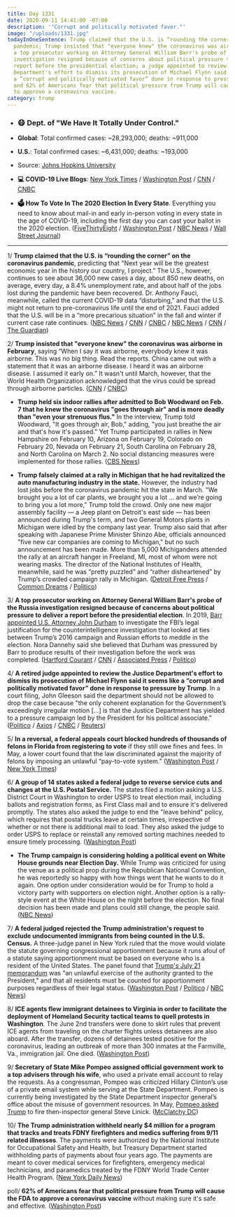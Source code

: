 ```yaml
---
title: Day 1331
date: 2020-09-11 14:41:00 -07:00
description: '"Corrupt and politically motivated favor."'
image: "/uploads/1331.jpg"
todayInOneSentence: Trump claimed that the U.S. is “rounding the corner” on the coronavirus
  pandemic; Trump insisted that "everyone knew" the coronavirus was airborne in February;
  a top prosecutor working on Attorney General William Barr's probe of the Russia
  investigation resigned because of concerns about political pressure to deliver a
  report before the presidential election; a judge appointed to review the Justice
  Department's effort to dismiss its prosecution of Michael Flynn said it seems like
  a “corrupt and politically motivated favor” done in response to pressure by Trump;
  and 62% of Americans fear that political pressure from Trump will cause the FDA
  to approve a coronavirus vaccine.
category: trump
---
```


* ### 😷 Dept. of "We Have It Totally Under Control."

* **Global**: Total confirmed cases: \~28,293,000; deaths: \~911,000

* **U.S.**: Total confirmed cases: \~6,431,000; deaths: \~193,000

* Source: [Johns Hopkins University](https://coronavirus.jhu.edu/map.html)

* **💻 COVID-19 Live Blogs**: [New York Times](https://www.nytimes.com/2020/09/11/world/covid-19-coronavirus.html?action=click&module=Top%20Stories&pgtype=Homepage) / [Washington Post](https://www.washingtonpost.com/nation/2020/09/10/coronavirus-covid-live-updates-us/) / [CNN](https://www.cnn.com/world/live-news/coronavirus-pandemic-09-11-20-intl/index.html) / [CNBC](https://www.cnbc.com/2020/09/11/coronavirus-live-updates.html)

* **🗳 How To Vote In The 2020 Election In Every State**. Everything you need to know about mail-in and early in-person voting in every state in the age of COVID-19, including the first day you can cast your ballot in the 2020 election. ([FiveThirtyEight](https://projects.fivethirtyeight.com/how-to-vote-2020/) / [Washington Post](https://www.washingtonpost.com/elections/2020/how-to-vote/) / [NBC News](https://www.nbcnews.com/specials/plan-your-vote-state-by-state-guide-voting-by-mail-early-in-person-voting-election/index.html?cid=bc_npd_nn_ms_np-1_200816) / [Wall Street Journal](https://www.wsj.com/articles/how-to-vote-by-mail-in-every-state-11597840923))

---

1/ **Trump claimed that the U.S. is “rounding the corner” on the coronavirus pandemic**, predicting that "Next year will be the greatest economic year in the history our country, I project.” The U.S., however, continues to see about 36,000 new cases a day, about 850 new deaths, on average, every day, a 8.4% unemployment rate, and about half of the jobs lost during the pandemic have been recovered. Dr. Anthony Fauci, meanwhile, called the current COVID-19 data “disturbing," and that the U.S. might not return to pre-coronavirus life until the end of 2021. Fauci added that the U.S. will be in a “more precarious situation” in the fall and winter if current case rate continues. ([NBC News](https://www.nbcnews.com/business/economy/trump-touts-big-job-gains-says-u-s-rounding-corner-n1239489) / [CNN](https://www.cnn.com/2020/09/11/health/us-coronavirus-friday/) / [CNBC](https://www.cnbc.com/2020/09/11/us-coronavirus-data-is-disturbing-dr-fauci-says-in-disputing-trump.html) / [NBC News](https://www.nbcnews.com/health/health-news/fauci-says-us-won-t-get-back-normal-until-late-n1239882) / [CNN](https://www.cnn.com/2020/09/11/health/fauci-normal-life-2021/index.html) / [The Guardian](https://www.theguardian.com/world/live/2020/sep/11/coronavirus-live-news-fauci-says-us-needs-to-hunker-down-this-winter-global-cases-near-28m?page=with:block-5f5bbdea8f08ec7b9ce78a1d#block-5f5bbdea8f08ec7b9ce78a1d))

2/ **Trump insisted that "everyone knew" the coronavirus was airborne in February**, saying “When I say it was airborne, everybody knew it was airborne. This was no big thing. Read the reports. China came out with a statement that it was an airborne disease. I heard it was an airborne disease. I assumed it early on.”  It wasn't until March, however, that the World Health Organization acknowledged that the virus could be spread through airborne particles. ([CNN](https://www.cnn.com/2020/09/10/politics/trump-woodward-tapes-michigan/index.html) / [CNBC](https://www.cnbc.com/2020/09/10/trump-says-everyone-knew-the-coronavirus-was-airborne-in-february-its-no-big-thing.html))

* **Trump held six indoor rallies after admitted to Bob Woodward on Feb. 7 that he knew the coronavirus "goes through air" and is more deadly than "even your strenuous flus."** In the interview, Trump told Woodward, "It goes through air, Bob," adding, "you just breathe the air and that's how it's passed." Yet Trump participated in rallies in New Hampshire on February 10, Arizona on February 19, Colorado on February 20, Nevada on February 21, South Carolina on February 28, and North Carolina on March 2. No social distancing measures were implemented for those rallies. ([CBS News](https://www.cbsnews.com/news/trump-rallies-after-coronavirus-airborne/))

* **Trump falsely claimed at a rally in Michigan that he had revitalized the auto manufacturing industry in the state.** However, the industry had lost jobs before the coronavirus pandemic hit the state in March. "We brought you a lot of car plants, we brought you a lot ... and we’re going to bring you a lot more," Trump told the crowd. Only one new major assembly facility — a Jeep plant on Detroit's east side — has been announced during Trump's term, and two General Motors plants in Michigan were idled by the company last year. Trump also said that after speaking with Japanese Prime Minister Shinzo Abe, officials announced "five new car companies are coming to Michigan," but no such announcement has been made. More than 5,000 Michiganders attended the rally at an aircraft hanger in Freeland, MI, most of whom were not wearing masks. The director of the National Institutes of Health, meanwhile, said he was “pretty puzzled” and “rather disheartened” by Trump’s crowded campaign rally in Michigan. ([Detroit Free Press](https://www.freep.com/story/news/politics/elections/2020/09/10/trump-michigan-rally-auto-claims/5768672002/) / [Common Dreams](https://www.commondreams.org/news/2020/09/11/its-superspreader-event-few-masks-sight-packed-trump-campaign-rally-michigan) / [Politico](https://www.politico.com/news/2020/09/11/nih-official-disheartened-by-trump-rally-412312))

3/ **A top prosecutor working on Attorney General William Barr's probe of the Russia investigation resigned because of concerns about political pressure to deliver a report before the presidential election**. In 2019, [Barr appointed U.S. Attorney John Durham](https://whatthefuckjusthappenedtoday.com/2019/10/25/day-1009/#attorney-general-william-barr%E2%80%99s-revi) to investigate the FBI’s legal justification for the counterintelligence investigation that looked at ties between Trump’s 2016 campaign and Russian efforts to meddle in the election. Nora Dannehy said she believed that Durham was pressured by Barr to produce results of their investigation before the work was completed. ([Hartford Courant](https://www.courant.com/news/connecticut/hc-news-john-durham-dannehy-resignation-20200911-20200911-xcsapnq7g5e63kvtw5aqi7cv34-story.html) / [CNN](https://www.cnn.com/2020/09/11/politics/nora-dannehy-john-durham/index.html) / [Associated Press](https://apnews.com/8e9a93c3bc26dfdffd9d88d6ea24720a) / [Politico](https://www.politico.com/news/2020/09/11/durham-aide-quits-russiagate-412699))

4/ **A retired judge appointed to review the Justice Department's effort to dismiss its prosecution of Michael Flynn said it seems like a “corrupt and politically motivated favor” done in response to pressure by Trump**. In a court filing, John Gleeson said the department should not be allowed to drop the case because "the only coherent explanation for the Government’s exceedingly irregular motion \[...\] is that the Justice Department has yielded to a pressure campaign led by the President for his political associate." ([Politico](https://www.politico.com/news/2020/09/11/court-corrupt-doj-drop-michael-flynn-case-412555) / [Axios](https://www.axios.com/trump-michael-flynn-bill-barr-b1dd0c61-2bec-4671-8cde-d4595c3d0213.html) / [CNBC](https://www.cnbc.com/2020/09/11/justice-dept-caved-to-trump-pressure-campaign-to-drop-michael-flynn-prosecution-lawyer-says.html) / [Reuters](https://www.reuters.com/article/us-usa-trump-flynn/us-judge-urged-to-stop-corrupt-reversal-in-case-of-trump-ex-aide-flynn-idUSKBN2622GH))

5/ **In a reversal, a federal appeals court blocked hundreds of thousands of felons in Florida from registering to vote** if they still owe fines and fees. In May, a lower court found that the law discriminated against the majority of felons by imposing an unlawful “pay-to-vote system.” ([Washington Post](https://www.washingtonpost.com/politics/florida-felon-voting/2020/09/11/9a6b5d3a-f45e-11ea-bc45-e5d48ab44b9f_story.html) / [New York Times](https://www.nytimes.com/live/2020/09/11/us/trump-vs-biden/in-a-reversal-a-federal-appeals-court-says-florida-felons-must-pay-fines-and-fees-before-voting))

6/ **A group of 14 states asked a federal judge to reverse service cuts and changes at the U.S. Postal Service.** The states filed a motion asking a U.S. District Court in Washington to order USPS to treat election mail, including ballots and registration forms, as First Class mail and to ensure it's delivered promptly. The states also asked the judge to end the "leave behind" policy, which requires that postal trucks leave at certain times, irrespective of whether or not there is additional mail to load. They also asked the judge to order USPS to replace or reinstall any removed sorting machines needed to ensure timely processing. ([Washington Post](https://www.washingtonpost.com/health/states-ask-judge-to-reverse-changes-at-us-postal-service/2020/09/10/40e06302-f399-11ea-8025-5d3489768ac8_story.html))

* **The Trump campaign is considering holding a political event on White House grounds near Election Day.** While Trump was criticized for using the venue as a political prop during the Republican National Convention, he was reportedly so happy with how things went that he wants to do it again. One option under consideration would be for Trump to hold a victory party with supporters on election night. Another option is a rally-style event at the White House on the night before the election. No final decision has been made and plans could still change, the people said. ([NBC News](https://www.nbcnews.com/politics/2020-election/trump-campaign-weighing-white-house-event-around-election-day-n1239762))

7/ **A federal judged rejected the Trump administration's request to exclude undocumented immigrants from being counted in the U.S. Census.** A three-judge panel in New York ruled that the move would violate the statute governing congressional apportionment because it runs afoul of a statute saying apportionment must be based on everyone who is a resident of the United States. The panel found that [Trump's July 21 memorandum](https://whatthefuckjusthappenedtoday.com/2020/07/21/day-1279/#4-trump-signed-a-memorandum-seeking) was "an unlawful exercise of the authority granted to the President," and that all residents must be counted for apportionment purposes regardless of their legal status. ([Washington Post](https://www.washingtonpost.com/local/social-issues/trump-census-documents/2020/09/10/6c2bdcce-f3a0-11ea-bc45-e5d48ab44b9f_story.html) / [Politico](https://www.politico.com/news/2020/09/10/court-blocks-trump-census-order-on-undocumented-immigrants-412052) / [NBC News](https://www.nbcnews.com/politics/donald-trump/federal-judges-rule-trump-can-t-exclude-people-u-s-n1239826))

8/ **ICE agents flew immigrant detainees to Virginia in order to facilitate the deployment of Homeland Security tactical teams to quell protests in Washington**. The June 2nd transfers were done to skirt rules that prevent ICE agents from traveling on the charter flights unless detainees are also aboard. After the transfer, dozens of detainees tested positive for the coronavirus, leading an outbreak of more than 300 inmates at the Farmville, Va., immigration jail. One died. ([Washington Post](https://www.washingtonpost.com/coronavirus/ice-air-farmville-protests-covid/2020/09/11/f70ebe1e-e861-11ea-bc79-834454439a44_story.html))

9/ **Secretary of State Mike Pompeo assigned official government work to a top advisers through his wife**, who used a private email account to relay the requests. As a congressman, Pompeo was criticized Hillary Clinton’s use of a private email system while serving at the State Department. Pompeo is currently being investigated by the State Department inspector general’s office about the misuse of government resources. In May, [Pompeo asked Trump](https://whatthefuckjusthappenedtoday.com/2020/05/18/day-1215/#3-trump-fired-the-state-department-i) to fire then-inspector general Steve Linick. ([McClatchy DC](https://www.mcclatchydc.com/news/politics-government/white-house/article245664835.html))

10/ **The Trump administration withheld nearly $4 million for a program that tracks and treats FDNY firefighters and medics suffering from 9/11 related illnesses**. The payments were authorized by the National Institute for Occupational Safety and Health, but Treasury Department started withholding parts of payments about four years ago. The payments are meant to cover medical services for firefighters, emergency medical technicians, and paramedics treated by the FDNY World Trade Center Health Program. ([New York Daily News](https://www.nydailynews.com/news/politics/ny-fdny-911-health-program-treasury-20200910-s7yam67j6vhmhbdzg6ordanfdm-story.html))

poll/ **62% of Americans fear that political pressure from Trump will cause the FDA to approve a coronavirus vaccine** without making sure it's safe and effective. ([Washington Post](https://www.washingtonpost.com/nation/2020/09/10/coronavirus-covid-live-updates-us/))